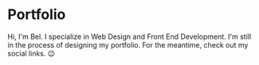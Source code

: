 # Portfolio

Hi, I'm Bel. I specialize in Web Design and Front End Development. I'm still in the process of designing my portfolio. For the meantime, check out my social links. :wink:
